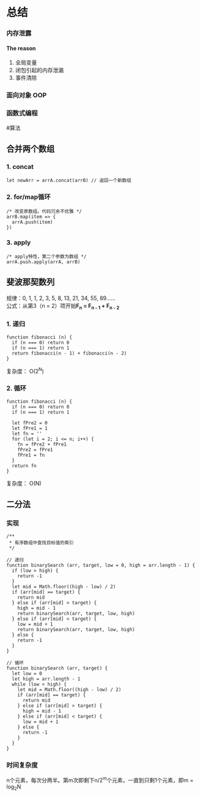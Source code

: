# 总结

### 内存泄露

#### The reason
1. 全局变量
2. 闭包引起的内存泄漏
3. 事件清除

### 面向对象 OOP

### 函数式编程

#算法

## 合并两个数组
### 1. concat
```JS
let newArr = arrA.concat(arrB) // 返回一个新数组
```

### 2. for/map循环
```JS
/* 改变原数组。代码冗余不优雅 */
arrB.map(item => {
  arrA.push(item)
})
```

### 3. apply
```JS
/* apply特性，第二个参数为数组 */
arrA.push.apply(arrA, arrB)
```

## 斐波那契数列
规律：0, 1, 1, 2, 3, 5, 8, 13, 21, 34, 55, 89......<br >
公式：从第3（n = 2）项开始**F<sub>n</sub> = F<sub>n - 1</sub> + F<sub>n - 2</sub>**

### 1. 递归
```JS
function fibonacci (n) {
  if (n === 0) return 0
  if (n === 1) return 1
  return fibonacci(n - 1) + fibonacci(n - 2)
}
```
复杂度： O(2<sup>N</sup>)

### 2. 循环
```JS
function fibonacci (n) {
  if (n === 0) return 0
  if (n === 1) return 1

  let fPre2 = 0
  let fPre1 = 1
  let fn = ''
  for (let i = 2; i <= n; i++) {
    fn = fPre2 + fPre1
    fPre2 = fPre1
    fPre1 = fn
  }
  return fn
}
```
复杂度： O(N)

## 二分法
### 实现
```JS
/**
 * 有序数组中查找目标值的索引
 */

// 递归
function binarySearch (arr, target, low = 0, high = arr.length - 1) {
  if (low > high) {
    return -1
  }
  let mid = Math.floor((high - low) / 2)
  if (arr[mid] == target) {
    return mid
  } else if (arr[mid] > target) {
    high = mid - 1
    return binarySearch(arr, target, low, high)
  } else if (arr[mid] < target) {
    low = mid + 1
    return binarySearch(arr, target, low, high)
  } else {
    return -1
  }
}

// 循环
function binarySearch (arr, target) {
  let low = 0
  let high = arr.length - 1
  while (low < high) {
    let mid = Math.floor((high - low) / 2)
    if (arr[mid] == target) {
      return mid
    } else if (arr[mid] > target) {
      high = mid - 1
    } else if (arr[mid] < target) {
      low = mid + 1
    } else {
      return -1
    }
  }
}
```

### 时间复杂度
n个元素，每次分两半。第m次即剩下n/2<sup>m</sup>个元素，一直到只剩1个元素，即m = log<sub>2</sub>N

